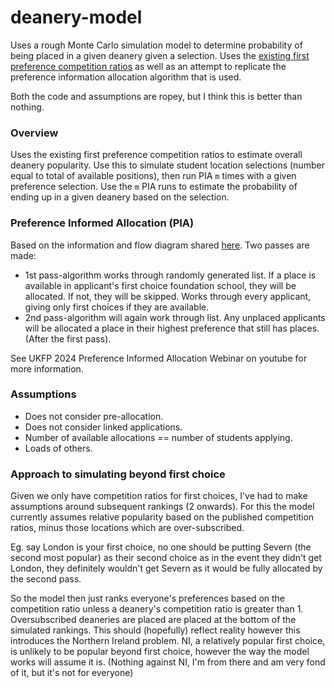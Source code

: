# deanery-model

Uses a rough Monte Carlo simulation model to determine probability of being placed in a given deanery given a selection. Uses the [existing first preference competition ratios](https://foundationprogramme.nhs.uk/programmes/2-year-foundation-programme/ukfp/competition-ratios/) as well as an attempt to replicate the preference information allocation algorithm that is used.

Both the code and assumptions are ropey, but I think this is better than nothing.

### Overview

Uses the existing first preference competition ratios to estimate overall deanery popularity. Use this to simulate student location selections (number equal to total of available positions), then run PIA `m` times with a given preference selection. Use the `m` PIA runs to estimate the probability of ending up in a given deanery based on the selection.

### Preference Informed Allocation (PIA)
Based on the information and flow diagram shared [here](https://madeinheene.hee.nhs.uk/Portals/12/UKFP%202024%20Applicant%20Guide%20to%20Allocation%20-%20Preference%20Informed%20Allocation%20.pdf). Two passes are made:

- 1st pass-algorithm works through randomly generated list. If a place is available in applicant's first choice foundation school, they will be allocated. If not, they will be skipped. Works through every applicant, giving only first choices if they are available.
- 2nd pass-algorithm will again work through list. Any unplaced applicants will be allocated a place in their highest preference that still has places. (After the first pass).

See UKFP 2024 Preference Informed Allocation Webinar on youtube for more information.

### Assumptions
- Does not consider pre-allocation.
- Does not consider linked applications.
- Number of available allocations == number of students applying.
- Loads of others.

### Approach to simulating beyond first choice
Given we only have competition ratios for first choices, I've had to make assumptions around subsequent rankings (2 onwards). For this the model currently assumes relative popularity based on the published competition ratios, minus those locations which are over-subscribed.

Eg. say London is your first choice, no one should be putting Severn (the second most popular) as their second choice as in the event they didn't get London, they definitely wouldn't get Severn as it would be fully allocated by the second pass.

So the model then just ranks everyone's preferences based on the competition ratio unless a deanery's competition ratio is greater than 1. Oversubscribed deaneries are placed are placed at the bottom of the simulated rankings. This should (hopefully) reflect reality however this introduces the Northern Ireland problem. NI, a relatively popular first choice, is unlikely to be popular beyond first choice, however the way the model works will assume it is. (Nothing against NI, I'm from there and am very fond of it, but it's not for everyone)
